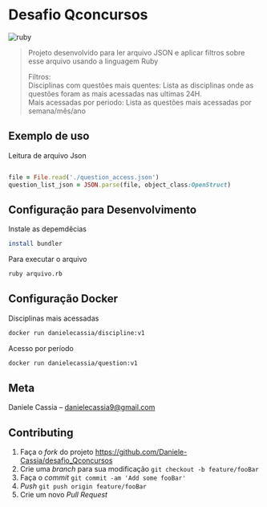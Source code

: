 
# Desafio Qconcursos
![ruby](https://user-images.githubusercontent.com/39657037/100154328-29fded00-2e84-11eb-998e-194fd8b65d20.png)

> Projeto desenvolvido para ler arquivo JSON e aplicar filtros sobre esse arquivo usando a linguagem Ruby <p>
>Filtros: <br>
>Disciplinas com questões mais quentes: Lista as disciplinas onde as questões foram as mais acessadas nas ultimas 24H. <br>
>Mais acessadas por periodo: Lista as questões mais acessadas por semana/mês/ano

	
## Exemplo de uso	

Leitura de arquivo Json
```ruby

file = File.read('./question_access.json')
question_list_json = JSON.parse(file, object_class:OpenStruct)
```



## Configuração para Desenvolvimento

 Instale as depemdêcias
```sh	
install bundler	
```	
Para executar o arquivo
```sh
ruby arquivo.rb
```	

## Configuração Docker

 Disciplinas mais acessadas
```sh	
docker run danielecassia/discipline:v1 		
```	
Acesso por período
```sh
docker run danielecassia/question:v1 		

```	

## Meta	
Daniele Cassia – danielecassia9@gmail.com	<br>


## Contributing

1. Faça o _fork_ do projeto <https://github.com/Daniele-Cassia/desafio_Qconcursos>
2. Crie uma _branch_ para sua modificação `git checkout -b feature/fooBar`
3. Faça o _commit_ `git commit -am 'Add some fooBar'`
4. _Push_ `git push origin feature/fooBar`
5. Crie um novo _Pull Request_

